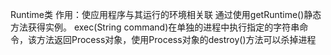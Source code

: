 Runtime类
作用：使应用程序与其运行的环境相关联
通过使用getRuntime()静态方法获得实例。
exec(String command)在单独的进程中执行指定的字符串命令，该方法返回Process对象，使用Process对象的destroy()方法可以杀掉进程

